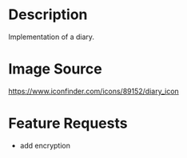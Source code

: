 # Description
Implementation of a diary.

# Image Source
https://www.iconfinder.com/icons/89152/diary_icon

# Feature Requests
- add encryption 